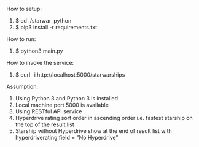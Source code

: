 How to setup:
1. $ cd ./starwar_python
2. $ pip3 install -r requirements.txt

How to run:
1. $ python3 main.py

How to invoke the service:
1. $ curl -i http://localhost:5000/starwarships

Assumption:
1. Using Python 3 and Python 3 is installed
2. Local machine port 5000 is available
3. Using RESTful API service
4. Hyperdrive rating sort order in ascending order i.e. fastest starship on the top of the result list
5. Starship without Hyperdrive show at the end of result list with hyperdriverating field = "No Hyperdrive"
